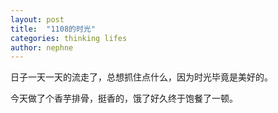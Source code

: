 ```yaml
---
layout: post
title:  "1108的时光"
categories: thinking lifes
author: nephne
---
```

日子一天一天的流走了，总想抓住点什么，因为时光毕竟是美好的。
<!--more-->
今天做了个香芋排骨，挺香的，饿了好久终于饱餐了一顿。
